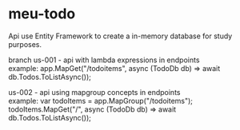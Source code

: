 # meu-todo

Api use Entity Framework to create a in-memory database for study purposes.

branch
us-001 - api with lambda expressions in endpoints </br>
example: app.MapGet("/todoitems", async (TodoDb db) =>
  await db.Todos.ToListAsync());

us-002 - api using mapgroup concepts in endpoints </br>
example: var todoItems = app.MapGroup("/todoitems");</br>
todoItems.MapGet("/", async (TodoDb db) =>
    await db.Todos.ToListAsync());


